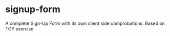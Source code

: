 # signup-form
A complete Sign-Up Form with its own client side comprobations. Based on TOP exercise
